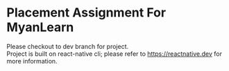 # Placement Assignment For MyanLearn

 Please checkout to dev branch for project. <br/>Project is built on react-native cli; please refer to https://reactnative.dev for more information.

